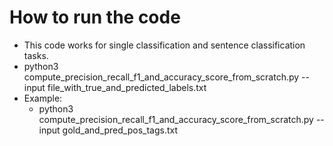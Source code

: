 # How to run the code
- This code works for single classification and sentence classification tasks.
- python3 compute_precision_recall_f1_and_accuracy_score_from_scratch.py --input file_with_true_and_predicted_labels.txt
- Example:
  - python3 compute_precision_recall_f1_and_accuracy_score_from_scratch.py --input gold_and_pred_pos_tags.txt
